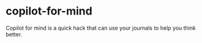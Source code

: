 # copilot-for-mind
Copilot for mind is a quick hack that can use your journals to help you think better.
